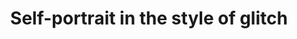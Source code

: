 ---
title: Self-portrait in the style of glitch
published_at: 2024-04-12
snippet: week 5 homework 2
disable_html_sanitization: true
---